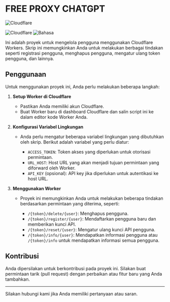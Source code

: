 # FREE PROXY CHATGPT

![Cloudflare](https://www.cloudflare.com/img/logo-cloudflare-dark.svg)

![Cloudflare](https://img.shields.io/badge/Platform-Cloudflare-orange)
![Bahasa](https://img.shields.io/badge/Bahasa-JavaScript-yellow)

Ini adalah proyek untuk mengelola pengguna menggunakan Cloudflare Workers. Skrip ini memungkinkan Anda untuk melakukan berbagai tindakan seperti registrasi pengguna, menghapus pengguna, mengatur ulang token pengguna, dan lainnya.

## Penggunaan

Untuk menggunakan proyek ini, Anda perlu melakukan beberapa langkah:

1. **Setup Worker di Cloudflare**

   - Pastikan Anda memiliki akun Cloudflare.
   - Buat Worker baru di dashboard Cloudflare dan salin script ini ke dalam editor kode Worker Anda.

2. **Konfigurasi Variabel Lingkungan**

   - Anda perlu mengatur beberapa variabel lingkungan yang dibutuhkan oleh skrip. Berikut adalah variabel yang perlu diatur:

     - `ACCESS_TOKEN`: Token akses yang diperlukan untuk otorisasi permintaan.
     - `URL_HOST`: Host URL yang akan menjadi tujuan permintaan yang diforward oleh Worker.
     - `API_KEY` (opsional): API key jika diperlukan untuk autentikasi ke host URL.

3. **Menggunakan Worker**

   - Proyek ini memungkinkan Anda untuk melakukan beberapa tindakan berdasarkan permintaan yang diterima, seperti:

     - `/{token}/delete/{user}`: Menghapus pengguna.
     - `/{token}/register/{user}`: Mendaftarkan pengguna baru dan memberikan kunci API.
     - `/{token}/reset/{user}`: Mengatur ulang kunci API pengguna.
     - `/{token}/info/{user}`: Mendapatkan informasi pengguna atau `/{token}/info` untuk mendapatkan informasi semua pengguna.

## Kontribusi

Anda dipersilakan untuk berkontribusi pada proyek ini. Silakan buat permintaan tarik (pull request) dengan perbaikan atau fitur baru yang Anda tambahkan.

---

Silakan hubungi kami jika Anda memiliki pertanyaan atau saran.
